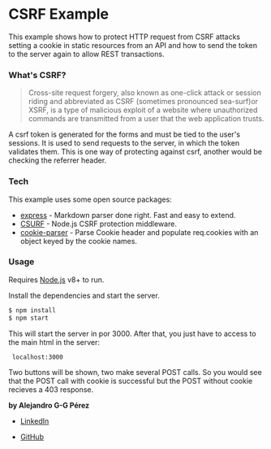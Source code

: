 # CSRF Example


This example shows how to protect HTTP request from CSRF attacks setting a cookie in static resources from an API and how to send the token to the server again to allow REST transactions.

### What's CSRF?


 >Cross-site request forgery, also known as one-click attack 
or session riding and abbreviated as CSRF 
(sometimes pronounced sea-surf)or XSRF,
is a type of malicious exploit of a website where
unauthorized commands are transmitted from a user
that the web application trusts.

A csrf token is generated for the forms and must be tied to the user's sessions. It is used to send requests to the server, in which the token validates them. This is one way of protecting against csrf, another would be checking the referrer header.

### Tech

This example uses some open source packages:

* [express] - Markdown parser done right. Fast and easy to extend.
* [CSURF](https://www.npmjs.com/package/csurf) - Node.js CSRF protection middleware.
* [cookie-parser](https://www.npmjs.com/package/cookie-parser) - Parse Cookie header and populate req.cookies with an object keyed by the cookie names. 


### Usage

Requires [Node.js](https://nodejs.org/) v8+ to run.

Install the dependencies and start the server.

```sh
$ npm install 
$ npm start
```

This will start the server in por 3000. After that, you just have to access to the main html in the server:

```sh
 localhost:3000
```

Two buttons will be shown, two make several POST calls. So you would see that the POST call with cookie is successful but the POST without cookie recieves a 403 response.



**by Alejandro G-G Pérez**
* [LinkedIn]
* [GitHub]
 





   [node.js]: <http://nodejs.org>
   [express]: <http://expressjs.com>
   [LinkedIn]:  <https://www.linkedin.com/in/alejandro-garc%C3%ADa-gasco-p%C3%A9rez-919265132/>
   [GitHub]: <https://github.com/Alexggp/>
